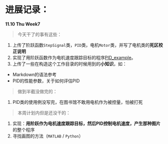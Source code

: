 <!--
 * @Author: Runze Yuan 1959180242@qq.com
 * @Date: 2022-11-10 18:25:06
 * @LastEditors: Runze Yuan 1959180242@qq.com
 * @LastEditTime: 2022-11-10 18:32:21
 * @FilePath: \RS_AS2\待办事项与每周进度\11_10.md
 * @Description: 
 * 
 * Copyright (c) 2022 by Runze Yuan 1959180242@qq.com, All Rights Reserved. 
-->
# 进展记录：
**11.10 Thu Week7**<br>
>今天干了的事有这些：<br>

1. 上传了阶跃函数`StepSignal`类，`PID`类，电机`Motor`类，并写了电机类的**死区校正说明** <br>
2. 实现了用阶跃函数作为电机速度跟踪目标的程序[PID_example](https://github.com/Vehshanaan/RS_AS2/tree/main/Tools/PID_example)。
3. 上传了一些在构造这个工作目录的时候用到的**小知识**，如：
- Markdown的语法参考
- PID的性能参数，关于如何评估PID

>做到半截没做完的：<br>
1. PID类的使用例没写完，在图书馆不敢用电机作为被控量，怕被打死

>本周计划内但是还没干的：<br>
1. 实现：**用阶跃作为电机速度跟踪目标，然后PID控制电机速度，产生那种图片** 的整个程序
2. 寻找画图的方法（`MATLAB` / `Python`）
